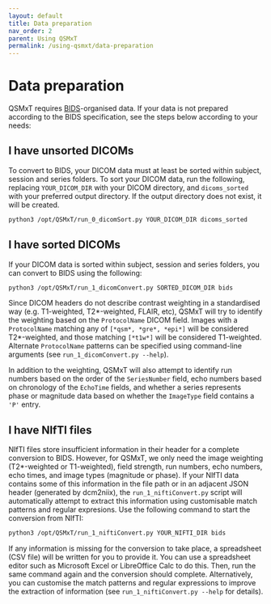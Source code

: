 ```yaml
---
layout: default
title: Data preparation
nav_order: 2
parent: Using QSMxT
permalink: /using-qsmxt/data-preparation
---
```


<head>
  <link rel="stylesheet" href="https://maxcdn.bootstrapcdn.com/bootstrap/3.4.1/css/bootstrap.min.css">
  <script src="https://ajax.googleapis.com/ajax/libs/jquery/3.6.0/jquery.min.js"></script>
  <script src="https://maxcdn.bootstrapcdn.com/bootstrap/3.4.1/js/bootstrap.min.js"></script>
</head>

# Data preparation

QSMxT requires <a href="https://bids.neuroimaging.io/" target="_blank" data-placement="top" data-toggle="popover" data-trigger="hover focus" data-content="Click to read about BIDS at https://bids.neuroimaging.io/.">BIDS</a>-organised data. If your data is not prepared according to the BIDS specification, see the steps below according to your needs:

## I have unsorted DICOMs

To convert to BIDS, your DICOM data must at least be sorted within subject, session and series folders. To sort your DICOM data, run the following, replacing `YOUR_DICOM_DIR` with your DICOM directory, and `dicoms_sorted` with your preferred output directory. If the output directory does not exist, it will be created.

```bash
python3 /opt/QSMxT/run_0_dicomSort.py YOUR_DICOM_DIR dicoms_sorted
```
<script>
$(function(){
    $('#text').load('/index #TEST');
});
</script>

## I have sorted DICOMs

If your DICOM data is sorted within subject, session and series folders, you can convert to BIDS using the following:

```bash
python3 /opt/QSMxT/run_1_dicomConvert.py SORTED_DICOM_DIR bids
```

Since DICOM headers do not describe contrast weighting in a standardised way (e.g. T1-weighted, T2\*-weighted, FLAIR, etc), QSMxT will try to identify the weighting based on the `ProtocolName` DICOM field. Images with a `ProtocolName` matching any of `[*qsm*, *gre*, *epi*]` will be considered T2\*-weighted, and those matching `[*t1w*]` will be considered T1-weighted. Alternate `ProtocolName` patterns can be specified using command-line arguments (see `run_1_dicomConvert.py --help`).

In addition to the weighting, QSMxT will also attempt to identify run numbers based on the order of the `SeriesNumber` field, echo numbers based on chronology of the `EchoTime` fields, and whether a series represents phase or magnitude data based on whether the `ImageType` field contains a `'P'` entry.

## I have NIfTI files

NIfTI files store insufficient information in their header for a complete conversion to BIDS. However, for QSMxT, we only need the image weighting (T2\*-weighted or T1-weighted), field strength, run numbers, echo numbers, echo times, and image types (magnitude or phase). If your NIfTI data contains some of this information in the file path or in an adjacent JSON header (generated by dcm2niix), the `run_1_niftiConvert.py` script will automatically attempt to extract this information using customisable match patterns and regular expresions. Use the following command to start the conversion from NIfTI:

```bash
python3 /opt/QSMxT/run_1_niftiConvert.py YOUR_NIFTI_DIR bids
```

If any information is missing for the conversion to take place, a spreadsheet (CSV file) will be written for you to provide it. You can use a spreadsheet editor such as Microsoft Excel or LibreOffice Calc to do this. Then, run the same command again and the conversion should complete. Alternatively, you can customise the match patterns and regular expressions to improve the extraction of information (see `run_1_niftiConvert.py --help` for details).

<script>
$(document).ready(function(){
    $('[data-toggle="popover"]').popover();   
});
$("[data-toggle=popover]")
.popover({html:true})
</script>

